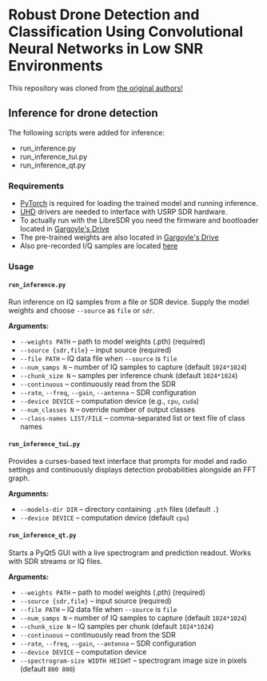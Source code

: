 # Robust Drone Detection and Classification Using Convolutional Neural Networks in Low SNR Environments
This repository was cloned from [the original authors!](!https://github.com/sgluege/Robust-Drone-Detection-and-Classification)

## Inference for drone detection
 The following scripts were added for inference:
  - run_inference.py
  - run_inference_tui.py
  - run_inference_qt.py

### Requirements
- [PyTorch](https://pytorch.org/) is required for loading the trained model and running inference.
- [UHD](https://github.com/EttusResearch/uhd) drivers are needed to interface with USRP SDR hardware.
- To actually run with the LibreSDR you need the firmware and bootloader located in [Gargoyle's Drive](!https://drive.google.com/drive/u/0/folders/1COamB_a2Bg5ggDWPynG69MCTEX21ZvTo)
- The pre-trained weights are also located in [Gargoyle's Drive](!https://drive.google.com/file/d/1yXM_R6BPF1eZlcainm6QYwOgNXnVasXs/view?usp=drive_link)
- Also pre-recorded I/Q samples are located [here](!https://drive.google.com/drive/u/0/folders/1QO-uxldw1FwpNfhTmhcEP1NpHBNKlaJc)

### Usage

#### `run_inference.py`
Run inference on IQ samples from a file or SDR device. Supply the model weights and choose `--source` as `file` or `sdr`.

**Arguments:**
- `--weights PATH` – path to model weights (.pth) (required)
- `--source {sdr,file}` – input source (required)
- `--file PATH` – IQ data file when `--source` is `file`
- `--num_samps N` – number of IQ samples to capture (default `1024*1024`)
- `--chunk_size N` – samples per inference chunk (default `1024*1024`)
- `--continuous` – continuously read from the SDR
- `--rate`, `--freq`, `--gain`, `--antenna` – SDR configuration
- `--device DEVICE` – computation device (e.g., `cpu`, `cuda`)
- `--num_classes N` – override number of output classes
- `--class-names LIST/FILE` – comma-separated list or text file of class names

#### `run_inference_tui.py`
Provides a curses-based text interface that prompts for model and radio settings and continuously displays detection probabilities alongside an FFT graph.

**Arguments:**
- `--models-dir DIR` – directory containing `.pth` files (default `.`)
- `--device DEVICE` – computation device (default `cpu`)

#### `run_inference_qt.py`
Starts a PyQt5 GUI with a live spectrogram and prediction readout. Works with SDR streams or IQ files.

**Arguments:**
- `--weights PATH` – path to model weights (.pth) (required)
- `--source {sdr,file}` – input source (required)
- `--file PATH` – IQ data file when `--source` is `file`
- `--num_samps N` – number of IQ samples to capture (default `1024*1024`)
- `--chunk_size N` – IQ samples per chunk (default `1024*1024`)
- `--continuous` – continuously read from the SDR
- `--rate`, `--freq`, `--gain`, `--antenna` – SDR configuration
- `--device DEVICE` – computation device
- `--spectrogram-size WIDTH HEIGHT` – spectrogram image size in pixels (default `800 800`)

